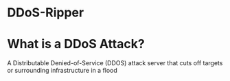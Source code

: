 # DDoS-Ripper

# What is a DDoS Attack?
A Distributable Denied-of-Service (DDOS) attack server that cuts off targets or surrounding infrastructure in a flood